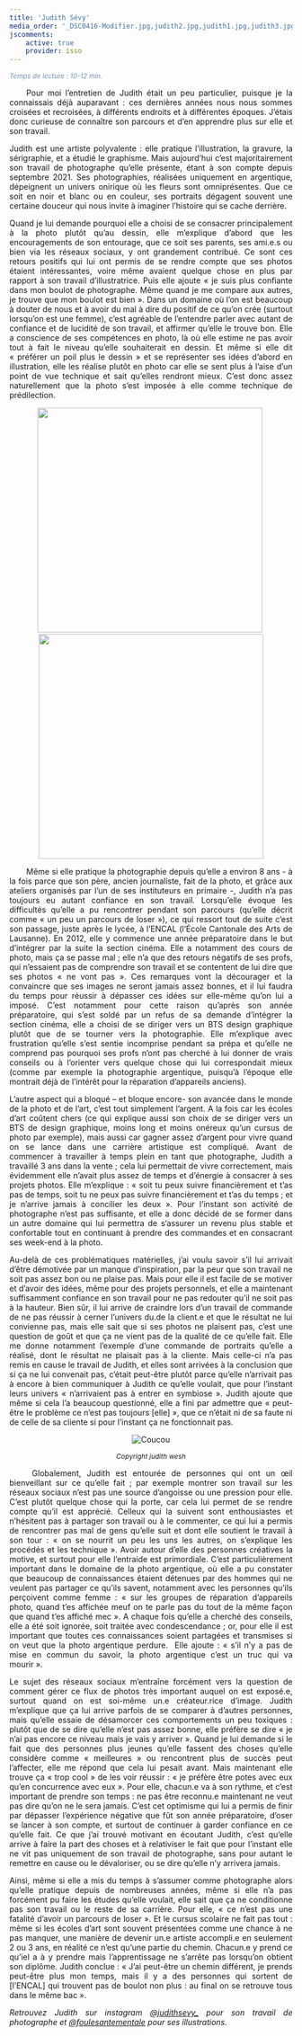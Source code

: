 ```yaml
---
title: 'Judith Sévy'
media_order: '_DSC0416-Modifier.jpg,judith2.jpg,judith1.jpg,judith3.jpg'
jscomments:
    active: true
    provider: isso
---
```


<p style="text-align: justify;"><span style="color: #7690b0;"><em><span style="font-size: 9pt;">Temps de lecture : 10-12 min.</span></em></span></p>
<p style="text-align: justify; text-indent: 30px;">Pour moi l&rsquo;entretien de Judith &eacute;tait un peu particulier, puisque je la connaissais d&eacute;j&agrave; auparavant&nbsp;: ces derni&egrave;res ann&eacute;es nous nous sommes crois&eacute;es et recrois&eacute;es, &agrave; diff&eacute;rents endroits et &agrave; diff&eacute;rentes &eacute;poques. J&rsquo;&eacute;tais donc curieuse de conna&icirc;tre son parcours et d&rsquo;en apprendre plus sur elle et son travail.</p>
<p style="text-align: justify;">Judith est une artiste polyvalente&nbsp;: elle pratique l&rsquo;illustration, la gravure, la s&eacute;rigraphie, et a &eacute;tudi&eacute; le graphisme. Mais aujourd&rsquo;hui c&rsquo;est majoritairement son travail de photographe qu&rsquo;elle pr&eacute;sente, &eacute;tant &agrave; son compte depuis septembre 2021. Ses photographies, r&eacute;alis&eacute;es uniquement en argentique, d&eacute;peignent un univers onirique o&ugrave; les fleurs sont omnipr&eacute;sentes. Que ce soit en noir et blanc ou en couleur, ses portraits d&eacute;gagent souvent une certaine douceur qui nous invite &agrave; imaginer l&rsquo;histoire qui se cache derri&egrave;re.</p>
<p style="text-align: justify;">Quand je lui demande pourquoi elle a choisi de se consacrer principalement &agrave; la photo plut&ocirc;t qu&rsquo;au dessin, elle m&rsquo;explique d&rsquo;abord que les encouragements de son entourage, que ce soit ses parents, ses ami.e.s ou bien via les r&eacute;seaux sociaux, y ont grandement contribu&eacute;. Ce sont ces retours positifs qui lui ont permis de se rendre compte que ses photos &eacute;taient int&eacute;ressantes, voire m&ecirc;me avaient quelque chose en plus par rapport &agrave; son travail d&rsquo;illustratrice. Puis elle ajoute &laquo;&nbsp;je suis plus confiante dans mon boulot de photographe. M&ecirc;me quand je me compare aux autres, je trouve que mon boulot est bien&nbsp;&raquo;. Dans un domaine o&ugrave; l&rsquo;on est beaucoup &agrave; douter de nous et &agrave; avoir du mal &agrave; dire du positif de ce qu&rsquo;on cr&eacute;e (surtout lorsqu&rsquo;on est une femme), c&rsquo;est agr&eacute;able de l&rsquo;entendre parler avec autant de confiance et de lucidit&eacute; de son travail, et affirmer qu&rsquo;elle le trouve bon. Elle a conscience de ses comp&eacute;tences en photo, l&agrave; o&ugrave; elle estime ne pas avoir tout &agrave; fait le niveau qu&rsquo;elle souhaiterait en dessin. Et m&ecirc;me si elle dit &laquo;&nbsp;pr&eacute;f&eacute;rer un poil plus le dessin&nbsp;&raquo; et se repr&eacute;senter ses id&eacute;es d&rsquo;abord en illustration, elle les r&eacute;alise plut&ocirc;t en photo car elle se sent plus &agrave; l&rsquo;aise d&rsquo;un point de vue technique et sait qu&rsquo;elles rendront mieux. C&rsquo;est donc assez naturellement que la photo s&rsquo;est impos&eacute;e &agrave; elle comme technique de pr&eacute;dilection.</p>
<p style="text-align: center;"><span style="color: #7690b0;"><em><span style="font-size: 9pt;"><img src="judith2.jpg" alt="" width="" height="400" />&nbsp;<img src="judith3.jpg" alt="" width="" height="400" /></span></em></span></p>
<p style="text-align: justify; text-indent: 30px;">M&ecirc;me si elle pratique la photographie depuis qu&rsquo;elle a environ 8 ans - &agrave; la fois parce que son p&egrave;re, ancien journaliste, fait de la photo, et gr&acirc;ce aux ateliers organis&eacute;s par l&rsquo;un de ses instituteurs en primaire -, Judith n&rsquo;a pas toujours eu autant confiance en son travail. Lorsqu&rsquo;elle &eacute;voque les difficult&eacute;s qu&rsquo;elle a pu rencontrer pendant son parcours (qu&rsquo;elle d&eacute;crit comme &laquo;&nbsp;un peu un parcours de loser&nbsp;&raquo;), ce qui ressort tout de suite c&rsquo;est son passage, juste apr&egrave;s le lyc&eacute;e, &agrave; l&rsquo;ENCAL (l&rsquo;&Eacute;cole Cantonale des Arts de Lausanne). En 2012, elle y commence une ann&eacute;e pr&eacute;paratoire dans le but d&rsquo;int&eacute;grer par la suite la section cin&eacute;ma. Elle a notamment des cours de photo, mais &ccedil;a se passe mal ; elle n&rsquo;a que des retours n&eacute;gatifs de ses profs, qui n&rsquo;essaient pas de comprendre son travail et se contentent de lui dire que ses photos &laquo;&nbsp;ne vont pas&nbsp;&raquo;. Ces remarques vont la d&eacute;courager et la convaincre que ses images ne seront jamais assez bonnes, et il lui faudra du temps pour r&eacute;ussir &agrave; d&eacute;passer ces id&eacute;es sur elle-m&ecirc;me qu&rsquo;on lui a impos&eacute;. C&rsquo;est notamment pour cette raison qu&rsquo;apr&egrave;s son ann&eacute;e pr&eacute;paratoire, qui s&rsquo;est sold&eacute; par un refus de sa demande d&rsquo;int&eacute;grer la section cin&eacute;ma, elle a choisi de se diriger vers un BTS design graphique plut&ocirc;t que de se tourner vers la photographie. Elle m&rsquo;explique avec frustration qu&rsquo;elle s&rsquo;est sentie incomprise pendant sa pr&eacute;pa et qu&rsquo;elle ne comprend pas pourquoi ses profs n&rsquo;ont pas cherch&eacute; &agrave; lui donner de vrais conseils ou &agrave; l&rsquo;orienter vers quelque chose qui lui correspondait mieux (comme par exemple la photographie argentique, puisqu&rsquo;&agrave; l&rsquo;&eacute;poque elle montrait d&eacute;j&agrave; de l&rsquo;int&eacute;r&ecirc;t pour la r&eacute;paration d&rsquo;appareils anciens).</p>
<p style="text-align: justify;">L&rsquo;autre aspect qui a bloqu&eacute; &ndash; et bloque encore- son avanc&eacute;e dans le monde de la photo et de l&rsquo;art, c&rsquo;est tout simplement l&rsquo;argent. A la fois car les &eacute;coles d&rsquo;art co&ucirc;tent chers (ce qui explique aussi son choix de se diriger vers un BTS de design graphique, moins long et moins on&eacute;reux qu&rsquo;un cursus de photo par exemple), mais aussi car gagner assez d&rsquo;argent pour vivre quand on se lance dans une carri&egrave;re artistique est compliqu&eacute;. Avant de commencer &agrave; travailler &agrave; temps plein en tant que photographe, Judith a travaill&eacute; 3 ans dans la vente&nbsp;; cela lui permettait de vivre correctement, mais &eacute;videmment elle n&rsquo;avait plus assez de temps et d&rsquo;&eacute;nergie &agrave; consacrer &agrave; ses projets photos. Elle m&rsquo;explique&nbsp;:&nbsp;&laquo;&nbsp;soit tu peux suivre financi&egrave;rement et t&rsquo;as pas de temps, soit tu ne peux pas suivre financi&egrave;rement et t&rsquo;as du temps&nbsp;; et je n&rsquo;arrive jamais &agrave; concilier les deux&nbsp;&raquo;. Pour l&rsquo;instant son activit&eacute; de photographe n&rsquo;est pas suffisante, et elle a donc d&eacute;cid&eacute; de se former dans un autre domaine qui lui permettra de s&lsquo;assurer un revenu plus stable et confortable tout en continuant &agrave; prendre des commandes et en consacrant ses week-end &agrave; la photo.</p>
<p style="text-align: justify;">Au-del&agrave; de ces probl&eacute;matiques mat&eacute;rielles, j&rsquo;ai voulu savoir s&rsquo;il lui arrivait d&rsquo;&ecirc;tre d&eacute;motiv&eacute;e par un manque d&rsquo;inspiration, par la peur que son travail ne soit pas assez bon ou ne plaise pas. Mais pour elle il est facile de se motiver et d&rsquo;avoir des id&eacute;es, m&ecirc;me pour des projets personnels, et elle a maintenant suffisamment confiance en son travail pour ne pas redouter qu&rsquo;il ne soit pas &agrave; la hauteur. Bien s&ucirc;r, il lui arrive de craindre lors d&rsquo;un travail de commande de ne pas r&eacute;ussir &agrave; cerner l&rsquo;univers du.de la client.e et que le r&eacute;sultat ne lui convienne pas, mais elle sait que si ses photos ne plaisent pas, c&rsquo;est une question de go&ucirc;t et que &ccedil;a ne vient pas de la qualit&eacute; de ce qu&rsquo;elle fait. Elle me donne notamment l&rsquo;exemple d&rsquo;une commande de portraits qu&rsquo;elle a r&eacute;alis&eacute;, dont le r&eacute;sultat ne plaisait pas &agrave; la cliente. Mais celle-ci n&rsquo;a pas remis en cause le travail de Judith, et elles sont arriv&eacute;es &agrave; la conclusion que si &ccedil;a ne lui convenait pas, c&rsquo;&eacute;tait peut-&ecirc;tre plut&ocirc;t parce qu&rsquo;elle n&rsquo;arrivait pas &agrave; encore &agrave; bien communiquer &agrave; Judith ce qu&rsquo;elle voulait, que pour l&rsquo;instant leurs univers &laquo;&nbsp;n&rsquo;arrivaient pas &agrave; entrer en symbiose&nbsp;&raquo;. Judith ajoute que m&ecirc;me si cela l&rsquo;a beaucoup questionn&eacute;, elle a fini par admettre que &laquo;&nbsp;peut-&ecirc;tre le probl&egrave;me ce n&rsquo;est pas toujours [elle]&nbsp;&raquo;, que ce n&rsquo;&eacute;tait ni de sa faute ni de celle de sa cliente si pour l&rsquo;instant &ccedil;a ne fonctionnait pas.&nbsp;</p>
<p style="text-align: center;"><img src="judith1.jpg" alt="Coucou" /></p>
<p style="text-align: center;"><em><span style="font-size: 9pt;">Copyright judith wesh</span></em></p>
<p style="text-align: justify; text-indent: 30px;">&nbsp;Globalement, Judith est entour&eacute;e de personnes qui ont un &oelig;il bienveillant sur ce qu&rsquo;elle fait&nbsp;; par exemple montrer son travail sur les r&eacute;seaux sociaux n&rsquo;est pas une source d&rsquo;angoisse ou une pression pour elle. C&rsquo;est plut&ocirc;t quelque chose qui la porte, car cela lui permet de se rendre compte qu&rsquo;il est appr&eacute;ci&eacute;. Celleux qui la suivent sont enthousiastes et n&rsquo;h&eacute;sitent pas &agrave; partager son travail ou &agrave; le commenter, ce qui lui a permis de rencontrer pas mal de gens qu&rsquo;elle suit et dont elle soutient le travail &agrave; son tour&nbsp;: &laquo;&nbsp;on se nourrit un peu les uns les autres, on s&rsquo;explique les proc&eacute;d&eacute;s et les technique&nbsp;&raquo;. Avoir autour d&rsquo;elle des personnes cr&eacute;atives la motive, et surtout pour elle l&rsquo;entraide est primordiale. C&rsquo;est particuli&egrave;rement important dans le domaine de la photo argentique, o&ugrave; elle a pu constater que beaucoup de connaissances &eacute;taient d&eacute;tenues par des hommes qui ne veulent pas partager ce qu&rsquo;ils savent, notamment avec les personnes qu&rsquo;ils per&ccedil;oivent comme femme&nbsp;: &laquo;&nbsp;sur les groupes de r&eacute;paration d&rsquo;appareils photo, quand t&rsquo;es affich&eacute;e meuf on te parle pas du tout de la m&ecirc;me fa&ccedil;on que quand t&rsquo;es affich&eacute; mec&nbsp;&raquo;. A chaque fois qu&rsquo;elle a cherch&eacute; des conseils, elle a &eacute;t&eacute; soit ignor&eacute;e, soit trait&eacute;e avec condescendance&nbsp;; or, pour elle il est important que toutes ces connaissances soient partag&eacute;es et transmises si on veut que la photo argentique perdure. &nbsp;Elle ajoute&nbsp;: &laquo;&nbsp;s&rsquo;il n&rsquo;y a pas de mise en commun du savoir, la photo argentique c&rsquo;est un truc qui va mourir&nbsp;&raquo;.</p>
<p style="text-align: justify;">Le sujet des r&eacute;seaux sociaux m&rsquo;entra&icirc;ne forc&eacute;ment vers la question de comment g&eacute;rer ce flux de photos tr&egrave;s important auquel on est expos&eacute;.e, surtout quand on est soi-m&ecirc;me un.e cr&eacute;ateur.rice d&rsquo;image. Judith m&rsquo;explique que &ccedil;a lui arrive parfois de se comparer &agrave; d&rsquo;autres personnes, mais qu&rsquo;elle essaie de d&eacute;samorcer ces comportements un peu toxiques : plut&ocirc;t que de se dire qu&rsquo;elle n&rsquo;est pas assez bonne, elle pr&eacute;f&egrave;re se dire &laquo;&nbsp;je n&rsquo;ai pas encore ce niveau mais je vais y arriver&nbsp;&raquo;. Quand je lui demande si le fait que des personnes plus jeunes qu&rsquo;elle fassent des choses qu&rsquo;elle consid&egrave;re comme &laquo;&nbsp;meilleures&nbsp;&raquo; ou rencontrent plus de succ&egrave;s peut l&rsquo;affecter, elle me r&eacute;pond que cela lui pesait avant. Mais maintenant elle trouve &ccedil;a &laquo;&nbsp;trop cool&nbsp;&raquo; de les voir r&eacute;ussir :&nbsp;&laquo;&nbsp;je pr&eacute;f&egrave;re &ecirc;tre potes avec eux qu&rsquo;en concurrence avec eux&nbsp;&raquo;. Pour elle, chacun.e va &agrave; son rythme, et c&rsquo;est important de prendre son temps&nbsp;: ne pas &ecirc;tre reconnu.e maintenant ne veut pas dire qu&rsquo;on ne le sera jamais. C&rsquo;est cet optimisme qui lui a permis de finir par d&eacute;passer l&rsquo;exp&eacute;rience n&eacute;gative que f&ucirc;t son ann&eacute;e pr&eacute;paratoire, d&rsquo;oser se lancer &agrave; son compte, et surtout de continuer &agrave; garder confiance en ce qu&rsquo;elle fait. Ce que j&rsquo;ai trouv&eacute; motivant en &eacute;coutant Judith, c&rsquo;est qu&rsquo;elle arrive &agrave; faire la part des choses et &agrave; relativiser le fait que pour l&rsquo;instant elle ne vit pas uniquement de son travail de photographe, sans pour autant le remettre en cause ou le d&eacute;valoriser, ou se dire qu&rsquo;elle n&rsquo;y arrivera jamais.</p>
<p style="text-align: justify;">Ainsi, m&ecirc;me si elle a mis du temps &agrave; s&rsquo;assumer comme photographe alors qu&rsquo;elle pratique depuis de nombreuses ann&eacute;es, m&ecirc;me si elle n&rsquo;a pas forc&eacute;ment pu faire les &eacute;tudes qu&rsquo;elle voulait, elle sait que &ccedil;a ne conditionne pas son travail ou le reste de sa carri&egrave;re. Pour elle, &laquo;&nbsp;ce n&rsquo;est pas une fatalit&eacute; d&rsquo;avoir un parcours de loser&nbsp;&raquo;. Et le cursus scolaire ne fait pas tout&nbsp;: m&ecirc;me si les &eacute;coles d&rsquo;art sont souvent pr&eacute;sent&eacute;es comme une chance &agrave; ne pas manquer, une mani&egrave;re de devenir un.e artiste accompli.e en seulement 2 ou 3 ans, en r&eacute;alit&eacute; ce n&rsquo;est qu&rsquo;une partie du chemin.&nbsp;Chacun.e y prend ce qu&rsquo;iel a &agrave; y prendre mais l&rsquo;apprentissage ne s&rsquo;arr&ecirc;te pas lorsqu&rsquo;on obtient son dipl&ocirc;me. Judith conclue : &laquo;&nbsp;J&rsquo;ai peut-&ecirc;tre un chemin diff&eacute;rent, je prends peut-&ecirc;tre plus mon temps, mais il y a des personnes qui sortent de [l&rsquo;ENCAL] qui trouvent pas de boulot non plus&nbsp;: au final on se retrouve tous dans le m&ecirc;me bac&nbsp;&raquo;.</p>
<p style="text-align: justify;"><em>Retrouvez Judith sur instagram <a href="https://www.instagram.com/judithsevy_/">@judithsevy_</a> pour son travail de photographe et <a href="https://www.instagram.com/foulesantementale/">@foulesantementale</a> pour ses illustrations.</em></p>